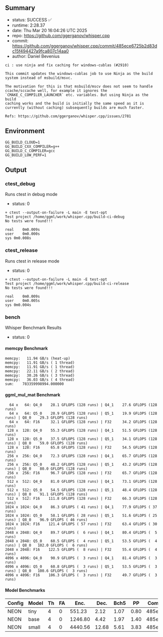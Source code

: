 ## Summary

- status:  SUCCESS ✅
- runtime: 2:28.37
- date:    Thu Mar 20 16:04:26 UTC 2025
- repo:    https://github.com/ggerganov/whisper.cpp
- commit:  https://github.com/ggerganov/whisper.cpp/commit/485ece6725b2d83dc15f494427a9fca807c14aa0
- author:  Daniel Bevenius
```
ci : use ninja and fix caching for windows-cublas (#2910)

This commit updates the windows-cublas job to use Ninja as the build
system instead of msbuild/msvc.

The motivation for this is that msbuild/mscv does not seem to handle
ccache/sccache well, for example it ignores the
`CMAKE_C_COMPILER_LAUNCHER` etc. variables. But using Ninja as the build
caching works and the build is initially the same speed as it is
currently (without caching) subsequently builds are much faster.

Refs: https://github.com/ggerganov/whisper.cpp/issues/2781
```

## Environment

```
GG_BUILD_CLOUD=1
GG_BUILD_CXX_COMPILER=g++
GG_BUILD_C_COMPILER=gcc
GG_BUILD_LOW_PERF=1
```

## Output

### ctest_debug

Runs ctest in debug mode
- status: 0
```
+ ctest --output-on-failure -L main -E test-opt
Test project /home/ggml/work/whisper.cpp/build-ci-debug
No tests were found!!!

real	0m0.009s
user	0m0.000s
sys	0m0.008s
```
### ctest_release

Runs ctest in release mode
- status: 0
```
+ ctest --output-on-failure -L main -E test-opt
Test project /home/ggml/work/whisper.cpp/build-ci-release
No tests were found!!!

real	0m0.009s
user	0m0.005s
sys	0m0.004s
```
### bench

Whisper Benchmark Results
- status: 0
#### memcpy Benchmark

```
memcpy:   11.94 GB/s (heat-up)
memcpy:   11.91 GB/s ( 1 thread)
memcpy:   11.91 GB/s ( 1 thread)
memcpy:   22.11 GB/s ( 2 thread)
memcpy:   30.26 GB/s ( 3 thread)
memcpy:   36.03 GB/s ( 4 thread)
sum:    783359998994.000000
```

#### ggml_mul_mat Benchmark

```
  64 x   64: Q4_0    28.1 GFLOPS (128 runs) | Q4_1    27.6 GFLOPS (128 runs)
  64 x   64: Q5_0    20.9 GFLOPS (128 runs) | Q5_1    19.9 GFLOPS (128 runs) | Q8_0    29.3 GFLOPS (128 runs)
  64 x   64: F16     32.1 GFLOPS (128 runs) | F32     34.2 GFLOPS (128 runs)
 128 x  128: Q4_0    55.3 GFLOPS (128 runs) | Q4_1    51.5 GFLOPS (128 runs)
 128 x  128: Q5_0    37.5 GFLOPS (128 runs) | Q5_1    34.1 GFLOPS (128 runs) | Q8_0    59.0 GFLOPS (128 runs)
 128 x  128: F16     65.8 GFLOPS (128 runs) | F32     54.5 GFLOPS (128 runs)
 256 x  256: Q4_0    72.3 GFLOPS (128 runs) | Q4_1    65.7 GFLOPS (128 runs)
 256 x  256: Q5_0    48.2 GFLOPS (128 runs) | Q5_1    43.2 GFLOPS (128 runs) | Q8_0    80.0 GFLOPS (128 runs)
 256 x  256: F16     96.7 GFLOPS (128 runs) | F32     65.7 GFLOPS (128 runs)
 512 x  512: Q4_0    81.0 GFLOPS (128 runs) | Q4_1    73.1 GFLOPS (128 runs)
 512 x  512: Q5_0    54.5 GFLOPS (128 runs) | Q5_1    48.4 GFLOPS (128 runs) | Q8_0    91.1 GFLOPS (128 runs)
 512 x  512: F16    111.8 GFLOPS (128 runs) | F32     66.3 GFLOPS (128 runs)
1024 x 1024: Q4_0    86.3 GFLOPS ( 41 runs) | Q4_1    77.9 GFLOPS ( 37 runs)
1024 x 1024: Q5_0    58.1 GFLOPS ( 28 runs) | Q5_1    51.6 GFLOPS ( 25 runs) | Q8_0    96.9 GFLOPS ( 46 runs)
1024 x 1024: F16    121.4 GFLOPS ( 57 runs) | F32     63.4 GFLOPS ( 30 runs)
2048 x 2048: Q4_0    89.7 GFLOPS (  6 runs) | Q4_1    80.4 GFLOPS (  5 runs)
2048 x 2048: Q5_0    60.5 GFLOPS (  4 runs) | Q5_1    53.5 GFLOPS (  4 runs) | Q8_0   102.0 GFLOPS (  6 runs)
2048 x 2048: F16    122.5 GFLOPS (  8 runs) | F32     55.4 GFLOPS (  4 runs)
4096 x 4096: Q4_0    90.9 GFLOPS (  3 runs) | Q4_1    81.4 GFLOPS (  3 runs)
4096 x 4096: Q5_0    60.8 GFLOPS (  3 runs) | Q5_1    53.5 GFLOPS (  3 runs) | Q8_0   100.6 GFLOPS (  3 runs)
4096 x 4096: F16    106.3 GFLOPS (  3 runs) | F32     49.7 GFLOPS (  3 runs)
```

#### Model Benchmarks

|           Config |         Model |  Th |  FA |    Enc. |    Dec. |    Bch5 |      PP |  Commit |
|              --- |           --- | --- | --- |     --- |     --- |     --- |     --- |     --- |
|             NEON |          tiny |   4 |   0 |  551.23 |    2.12 |    1.07 |    0.80 | 485ece6 |
|             NEON |          base |   4 |   0 | 1246.80 |    4.42 |    1.97 |    1.40 | 485ece6 |
|             NEON |         small |   4 |   0 | 4440.56 |   12.68 |    5.61 |    3.83 | 485ece6 |

